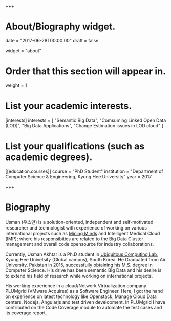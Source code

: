 +++
# About/Biography widget.

date = "2017-06-28T00:00:00"
draft = false

widget = "about"

# Order that this section will appear in.
weight = 1

# List your academic interests.
[interests]
  interests = [
    "Semantic Big Data",
    "Comsuming Linked Open Data (LOD)",
    "Big Data Applications",
    "Change Estimation issues in LOD cloud"
  ]

# List your qualifications (such as academic degrees).
[[education.courses]]
  course = "PhD Student"
  institution = "Department of Computer Science & Engineering, Kyung Hee University"
  year = 2017

+++

# Biography

Usman (우스만) is a solution-oriented, independent and self-motivated researcher and technologist with experience of working on various international projects such as [Mining Minds](miningminds.re.kr)  and Intelligent Medical Cloud (IMP); where his responsibities are related to the Big Data Cluster management and overall code opensource for industry collaborations.

Currently, Usman Akhtar is a Ph.D student in [Ubiquitous Computing Lab](http://uclab.khu.ac.kr/index.php), Kyung Hee Univetsity (Global campus), South Korea. He Graduated from Air University, Pakistan in 2015, successfully obtaining his M.S. degree in Computer Science. His drive has been semantic Big Data and his desire is to extend his field of research while working on international projects.

His working experience in a cloud/Network Virtualization company PLUMgrid (VMware Acquires) as a Software Engineer. Here, I got the hand on experience on latest technology like Openstack, Manage Cloud Data centers, Nodejs, Angularjs and test driven development. In PLUMgrid I have contributed on the Code Coverage module to automate the test cases and its coverage report. 

